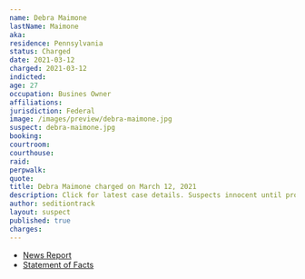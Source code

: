 ```yaml
---
name: Debra Maimone
lastName: Maimone
aka:
residence: Pennsylvania
status: Charged
date: 2021-03-12
charged: 2021-03-12
indicted:
age: 27
occupation: Busines Owner
affiliations:
jurisdiction: Federal
image: /images/preview/debra-maimone.jpg
suspect: debra-maimone.jpg
booking:
courtroom:
courthouse:
raid:
perpwalk:
quote:
title: Debra Maimone charged on March 12, 2021
description: Click for latest case details. Suspects innocent until proven guilty.
author: seditiontrack
layout: suspect
published: true
charges:
---
```

- [News Report](https://www.wpxi.com/news/top-stories/local-business-owners-charged-connection-with-violence-us-capitol/5E2CEWKFCVAZHLD5YPHS25DA3U/)
- [Statement of Facts](https://extremism.gwu.edu/sites/g/files/zaxdzs2191/f/Debra%20Maimone%20Statement%20of%20Facts.pdf)
